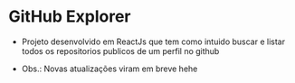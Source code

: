 # GitHub Explorer

- Projeto desenvolvido em ReactJs que tem como intuido buscar e listar 
todos os repositorios publicos de um perfil no github

- Obs.: Novas atualizações viram em breve hehe